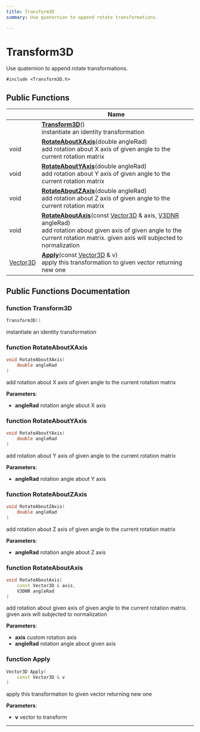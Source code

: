 ```yaml
---
title: Transform3D
summary: Use quaternion to append rotate transformations.  

---
```


# Transform3D




Use quaternion to append rotate transformations. 

`#include <Transform3D.h>`















## Public Functions

|                | Name           |
| -------------- | -------------- |
|  | **[Transform3D](https://github.com/devel0/iot-sci/tree/main/data/api/Classes/class_transform3_d.md#function-transform3d)**() <br>instantiate an identity transformation  |
| void | **[RotateAboutXAxis](https://github.com/devel0/iot-sci/tree/main/data/api/Classes/class_transform3_d.md#function-rotateaboutxaxis)**(double angleRad) <br>add rotation about X axis of given angle to the current rotation matrix  |
| void | **[RotateAboutYAxis](https://github.com/devel0/iot-sci/tree/main/data/api/Classes/class_transform3_d.md#function-rotateaboutyaxis)**(double angleRad) <br>add rotation about Y axis of given angle to the current rotation matrix  |
| void | **[RotateAboutZAxis](https://github.com/devel0/iot-sci/tree/main/data/api/Classes/class_transform3_d.md#function-rotateaboutzaxis)**(double angleRad) <br>add rotation about Z axis of given angle to the current rotation matrix  |
| void | **[RotateAboutAxis](https://github.com/devel0/iot-sci/tree/main/data/api/Classes/class_transform3_d.md#function-rotateaboutaxis)**(const [Vector3D](https://github.com/devel0/iot-sci/tree/main/data/api/Classes/class_vector3_d.md) & axis, [V3DNR](https://github.com/devel0/iot-sci/tree/main/data/api/Files/_vector3_d_8h.md#define-v3dnr) angleRad) <br>add rotation about given axis of given angle to the current rotation matrix. given axis will subjected to normalization  |
| [Vector3D](https://github.com/devel0/iot-sci/tree/main/data/api/Classes/class_vector3_d.md) | **[Apply](https://github.com/devel0/iot-sci/tree/main/data/api/Classes/class_transform3_d.md#function-apply)**(const [Vector3D](https://github.com/devel0/iot-sci/tree/main/data/api/Classes/class_vector3_d.md) & v) <br>apply this transformation to given vector returning new one  |





















## Public Functions Documentation

### function Transform3D

```cpp
Transform3D()
```

instantiate an identity transformation 




























### function RotateAboutXAxis

```cpp
void RotateAboutXAxis(
    double angleRad
)
```

add rotation about X axis of given angle to the current rotation matrix 

**Parameters**: 

  * **angleRad** rotation angle about X axis 




























### function RotateAboutYAxis

```cpp
void RotateAboutYAxis(
    double angleRad
)
```

add rotation about Y axis of given angle to the current rotation matrix 

**Parameters**: 

  * **angleRad** rotation angle about Y axis 




























### function RotateAboutZAxis

```cpp
void RotateAboutZAxis(
    double angleRad
)
```

add rotation about Z axis of given angle to the current rotation matrix 

**Parameters**: 

  * **angleRad** rotation angle about Z axis 




























### function RotateAboutAxis

```cpp
void RotateAboutAxis(
    const Vector3D & axis,
    V3DNR angleRad
)
```

add rotation about given axis of given angle to the current rotation matrix. given axis will subjected to normalization 

**Parameters**: 

  * **axis** custom rotation axis 
  * **angleRad** rotation angle about given axis 




























### function Apply

```cpp
Vector3D Apply(
    const Vector3D & v
)
```

apply this transformation to given vector returning new one 

**Parameters**: 

  * **v** vector to transform 




































-------------------------------


